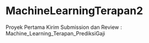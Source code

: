 # MachineLearningTerapan2
Proyek Pertama Kirim Submission dan Review : Machine_Learning_Terapan_PrediksiGaji
